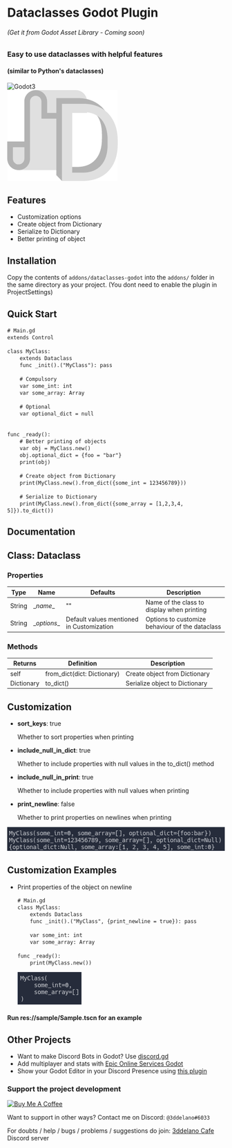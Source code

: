 Dataclasses Godot Plugin
=========================================
###### (Get it from Godot Asset Library - Coming soon)


### Easy to use dataclasses with helpful features
#### (similar to Python's dataclasses)

<img alt="Godot3" src="https://img.shields.io/badge/-Godot 3.x-478CBF?style=for-the-badge&logo=godotengine&logoWidth=20&logoColor=white" />
<br>
<img alt="Dataclasses logo" src="logo.png" />



Features
--------------

- Customization options
- Create object from Dictionary
- Serialize to Dictionary
- Better printing of object



Installation
--------------

Copy the contents of `addons/dataclasses-godot` into the `addons/` folder in the same directory as your project.
(You dont need to enable the plugin in ProjectSettings)



Quick Start
----------

```GDScript
# Main.gd
extends Control

class MyClass:
	extends Dataclass
	func _init().("MyClass"): pass

	# Compulsory
	var some_int: int
	var some_array: Array

	# Optional
	var optional_dict = null


func _ready():
	# Better printing of objects
	var obj = MyClass.new()
	obj.optional_dict = {foo = "bar"}
	print(obj)

	# Create object from Dictionary
	print(MyClass.new().from_dict({some_int = 123456789}))

	# Serialize to Dictionary
	print(MyClass.new().from_dict({some_array = [1,2,3,4, 5]}).to_dict())
```



Documentation
----------

## Class: Dataclass

### Properties
| Type   | Name         | Defaults                                  | Description                                     |
| ------ | ------------ | ----------------------------------------- | ----------------------------------------------- |
| String | \__name__    | ""                                        | Name of the class to display when printing      |
| String | \__options__ | Default values mentioned in Customization | Options to customize behaviour of the dataclass |

### Methods

| Returns    | Definition                  | Description                    |
| ---------- | --------------------------- | ------------------------------ |
| self       | from_dict(dict: Dictionary) | Create object from Dictionary  |
| Dictionary | to_dict()                   | Serialize object to Dictionary |



Customization
----------

- **sort_keys**: true 
  
  Whether to sort properties when printing
- **include_null_in_dict**: true
  
  Whether to include properties with null values in the to_dict() method
- **include_null_in_print**: true
  
  Whether to include properties with null values when printing
- **print_newline**: false
  
  Whether to print properties on newlines when printing

<img src="./_assets/quick_start_output.png">



Customization Examples
----------

- Print properties of the object on newline
	```GDScript
	# Main.gd
	class MyClass:
		extends Dataclass
		func _init().("MyClass", {print_newline = true}): pass

		var some_int: int
		var some_array: Array
	
	func _ready():
		print(MyClass.new())
	```
	<img src="./_assets/print_newline_output.png">

#### Run res://sample/Sample.tscn for an example


Other Projects
----------

- Want to make Discord Bots in Godot? Use [discord.gd](https://github.com/3ddelano/discord.gd)
- Add multiplayer and stats with [Epic Online Services Godot](https://github.com/3ddelano/epic-online-services-godot)
- Show your Godot Editor in your Discord Presence using [this plugin](https://github.com/3ddelano/godot-editor-discord-presence)

### Support the project development
<a href="https://www.buymeacoffee.com/3ddelano" target="_blank"><img height="41" width="174" src="https://cdn.buymeacoffee.com/buttons/v2/default-red.png" alt="Buy Me A Coffee" width="150" ></a>

Want to support in other ways? Contact me on Discord: `@3ddelano#6033`

For doubts / help / bugs / problems / suggestions do join: [3ddelano Cafe](https://discord.gg/FZY9TqW) Discord server
